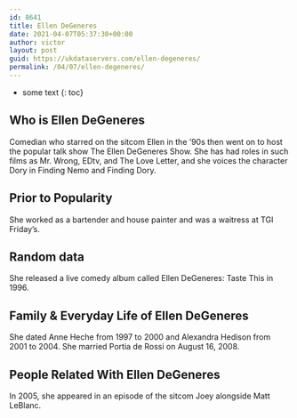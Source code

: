 ```yaml
---
id: 8641
title: Ellen DeGeneres
date: 2021-04-07T05:37:30+00:00
author: victor
layout: post
guid: https://ukdataservers.com/ellen-degeneres/
permalink: /04/07/ellen-degeneres/
---
```


* some text
{: toc}


## Who is Ellen DeGeneres



Comedian who starred on the sitcom Ellen in the &#8217;90s then went on to host the popular talk show The Ellen DeGeneres Show. She has had roles in such films as Mr. Wrong, EDtv, and The Love Letter, and she voices the character Dory in Finding Nemo and Finding Dory. 

                
                
                
## Prior to Popularity



She worked as a bartender and house painter and was a waitress at TGI Friday&#8217;s. 

                
                
                
## Random data



She released a live comedy album called Ellen DeGeneres: Taste This in 1996. 

                
                
                
## Family & Everyday Life of Ellen DeGeneres



She dated Anne Heche from 1997 to 2000 and Alexandra Hedison from 2001 to 2004. She married Portia de Rossi on August 16, 2008.

                
                
                
## People Related With Ellen DeGeneres



In 2005, she appeared in an episode of the sitcom Joey alongside Matt LeBlanc. 

                
              
            
          
          
          